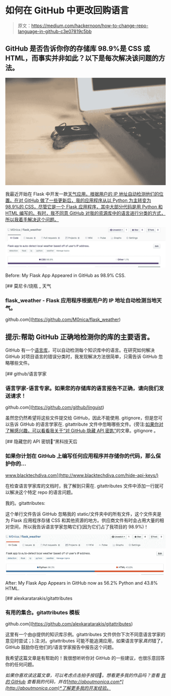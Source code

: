 # 如何在 GitHub 中更改回购语言

> 原文：<https://medium.com/hackernoon/how-to-change-repo-language-in-github-c3e07819c5bb>

## GitHub 是否告诉你你的存储库 98.9%是 CSS 或 HTML，而事实并非如此？以下是每次解决该问题的方法。

![](img/f6db871097fce7d6e0db7ecf859f9b26.png)

我最近开始在 Flask 中开发一款[天气应用，根据用户的 IP 地址自动检测他们的位置。在对 GitHub 做了一些更新后，我的应用程序从以 Python 为主转变为 98.9%的 CSS，尽管它是一个 Flask 应用程序，其中大部分代码是用 Python 和 HTML 编写的。有时，我不同意 GitHub 对我的资源库中的语言进行分类的方式，所以我着手解决这个问题。](https://github.com/M0nica/flask_weather)

![](img/341289bd6c17c16934d357f68f2d8030.png)

Before: My Flask App Appeared in GitHub as 98.9% CSS.

[](https://github.com/M0nica/flask_weather) [## 莫尼卡/烧瓶 _ 天气

### flask_weather - Flask 应用程序根据用户的 IP 地址自动检测当地天气。

github.com](https://github.com/M0nica/flask_weather) 

## 提示:帮助 GitHub 正确地检测你的库的主要语言。

GitHub 有一个[语言库](https://github.com/github/linguist)，可以自动检测每个知识库中的语言。在研究如何解决 GitHub 对项目语言的错误分类时，我发现解决方法很简单，只需告诉 GitHub 忽略哪些文件。

[](https://github.com/github/linguist) [## github/语言学家

### 语言学家-语言专家。如果您的存储库的语言报告不正确，请向我们发送请求！

github.com](https://github.com/github/linguist) 

虽然您仍然希望将这些文件提交给 GitHub，因此不能使用. gitignore，但是您可以告诉 GitHub 的语言学家在. gitattribute 文件中忽略哪些文件。(旁注:[如果你对了解](http://www.blacktechdiva.com/hide-api-keys/)[感兴趣，可以看看我关于“对 GitHub 隐藏 API 密匙”](http://www.blacktechdiva.com/hide-api-keys/)的文章。gitignore 。

[](http://www.blacktechdiva.com/hide-api-keys/) [## 隐藏您的 API 密钥🔑“黑科技天后

### 如果你计划在 GitHub 上编写任何应用程序并存储你的代码，那么保护你的…

www.blacktechdiva.com](http://www.blacktechdiva.com/hide-api-keys/) 

在检查语言学家库的文档时，我了解到只需在. gitattributes 文件中添加一行就可以解决这个特定 repo 的语言问题。

我的。gitattributes:

这个单行文件告诉 GitHub 忽略我的 static/文件夹中的所有文件，这个文件夹是为 Flask 应用程序存储 CSS 和其他资源的地方。供应商文件有时会占用大量的相对空间，所以我告诉语言学家忽略它们(因为它们占了我项目的 98.9%)！

![](img/03c1017522fb51d3a9a9a44d1dd1f94a.png)

After: My Flask App Appears in GitHub now as 56.2% Python and 43.8% HTML.

[](https://github.com/alexkaratarakis/gitattributes) [## alexkaratarakis/gitattributes

### 有用的集合。gitattributes 模板

github.com](https://github.com/alexkaratarakis/gitattributes) 

这里有一个由@提供的知识库示例。gitattributes 文件供你下次不同意语言学家的意见时尝试；).注:对。gitattributes 可能不能追溯应用，如果语言学家*真的*错了，GitHub 鼓励你在他们的/语言学家报告中报告这个问题。

我希望这篇文章是有帮助的！我很想听听你对 GitHub 的一些建议，也很乐意回答你的任何问题。

*如果你喜欢读这篇文章，可以考虑点击拍手按钮👏。想看更多我的作品吗？查看* [*我的 GitHub*](https://github.com/M0nica/) *查看我的代码，并在*[*http://aboutmonica.com*](http://aboutmonica.com)*了解更多我的开发经验。*